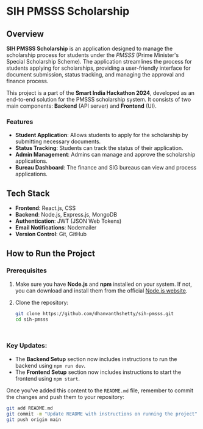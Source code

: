 # SIH PMSSS Scholarship

## Overview

**SIH PMSSS Scholarship** is an application designed to manage the scholarship process for students under the *PMSSS* (Prime Minister's Special Scholarship Scheme). The application streamlines the process for students applying for scholarships, providing a user-friendly interface for document submission, status tracking, and managing the approval and finance process.

This project is a part of the **Smart India Hackathon 2024**, developed as an end-to-end solution for the PMSSS scholarship system. It consists of two main components: **Backend** (API server) and **Frontend** (UI).

### Features

- **Student Application**: Allows students to apply for the scholarship by submitting necessary documents.
- **Status Tracking**: Students can track the status of their application.
- **Admin Management**: Admins can manage and approve the scholarship applications.
- **Bureau Dashboard**: The finance and SIG bureaus can view and process applications.

## Tech Stack

- **Frontend**: React.js, CSS
- **Backend**: Node.js, Express.js, MongoDB
- **Authentication**: JWT (JSON Web Tokens)
- **Email Notifications**: Nodemailer
- **Version Control**: Git, GitHub

## How to Run the Project

### Prerequisites

1. Make sure you have **Node.js** and **npm** installed on your system. If not, you can download and install them from the official [Node.js website](https://nodejs.org/).

2. Clone the repository:

   ```bash
   git clone https://github.com/dhanvanthshetty/sih-pmsss.git
   cd sih-pmsss




### Key Updates:

- The **Backend Setup** section now includes instructions to run the backend using `npm run dev`.
- The **Frontend Setup** section now includes instructions to start the frontend using `npm start`.

Once you've added this content to the `README.md` file, remember to commit the changes and push them to your repository:

```bash
git add README.md
git commit -m "Update README with instructions on running the project"
git push origin main

